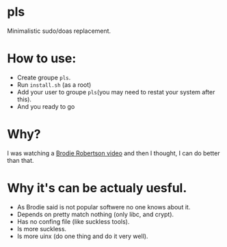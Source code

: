 # pls
Minimalistic sudo/doas replacement.

# How to use:
- Create groupe `pls`.
- Run `install.sh` (as a root)
- Add your user to groupe `pls`(you may need to restat your system after this).
- And you ready to go

# Why?
I was watching a [Brodie Robertson video](https://www.youtube.com/watch?v=7abih61ht-I)
and then I thought, I can do better than that.

# Why it's can be actualy uesful.
- As Brodie said is not popular softwere no one knows about it.
- Depends on pretty match nothing (only libc, and crypt).
- Has no confing file (like suckless tools).
- Is more suckless.
- Is more uinx (do one thing and do it very well).
